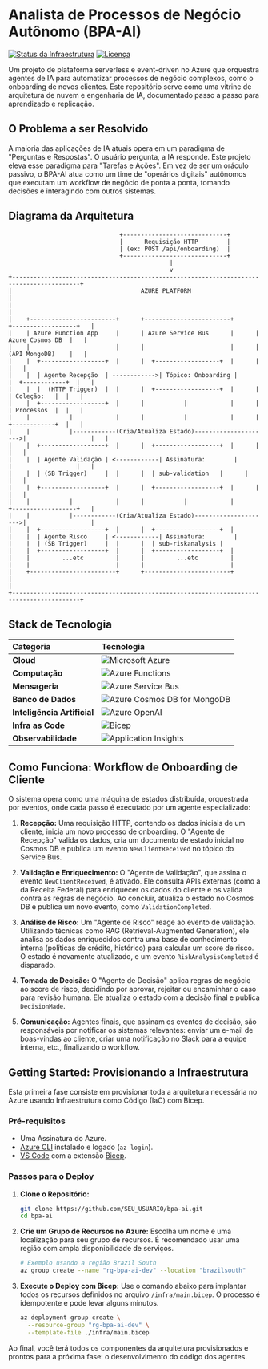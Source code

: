 # Analista de Processos de Negócio Autônomo (BPA-AI)

[![Status da Infraestrutura](https://img.shields.io/badge/infra-concluída-brightgreen)](/infra/main.bicep)
[![Licença](https://img.shields.io/badge/license-MIT-blue)](LICENSE)

Um projeto de plataforma serverless e event-driven no Azure que orquestra agentes de IA para automatizar processos de negócio complexos, como o onboarding de novos clientes. Este repositório serve como uma vitrine de arquitetura de nuvem e engenharia de IA, documentado passo a passo para aprendizado e replicação.

## O Problema a ser Resolvido

A maioria das aplicações de IA atuais opera em um paradigma de "Perguntas e Respostas". O usuário pergunta, a IA responde. Este projeto eleva esse paradigma para "Tarefas e Ações". Em vez de ser um oráculo passivo, o BPA-AI atua como um time de "operários digitais" autônomos que executam um workflow de negócio de ponta a ponta, tomando decisões e interagindo com outros sistemas.

## Diagrama da Arquitetura

```
                               +-----------------------------+
                               |      Requisição HTTP        |
                               | (ex: POST /api/onboarding)  |
                               +-----------------------------+
                                             |
                                             v
+-----------------------------------------------------------------------------------------+
|                                    AZURE PLATFORM                                       |
|                                                                                         |
|    +------------------------+      +------------------------+      +------------------+   |
|    | Azure Function App     |      | Azure Service Bus      |      | Azure Cosmos DB  |   |
|    |                        |      |                        |      | (API MongoDB)    |   |
|    |  +------------------+  |      |  +------------------+  |      |                  |   |
|    |  | Agente Recepção  | ------------>| Tópico: Onboarding |      |  +------------+  |   |
|    |  |  (HTTP Trigger)  |  |      |  +------------------+  |      |  | Coleção:   |  |   |
|    |  +------------------+  |      |           |            |      |  | Processos  |  |   |
|    |           |            |      |           |            |      |  +------------+  |   |
|    |           |------------(Cria/Atualiza Estado)--------------------->|                  |   |
|    |  +------------------+  |      |  +------------------+  |      |                  |   |
|    |  | Agente Validação | <------------| Assinatura:        |      |                  |   |
|    |  | (SB Trigger)     |  |      |  | sub-validation   |      |                  |   |
|    |  +------------------+  |      |  +------------------+  |      |                  |   |
|    |           |            |      |           |            |      +------------------+   |
|    |           |------------(Cria/Atualiza Estado)--------------------->|                  |
|    |  +------------------+  |      |  +------------------+  |
|    |  | Agente Risco     | <------------| Assinatura:        |
|    |  | (SB Trigger)     |  |      |  | sub-riskanalysis |
|    |  +------------------+  |      |  +------------------+  |
|    |         ...etc         |      |         ...etc         |
|    |                        |      |                        |
|    +------------------------+      +------------------------+
|                                                                                         |
+-----------------------------------------------------------------------------------------+

```

## Stack de Tecnologia

| Categoria | Tecnologia |
| :--- | :--- |
| **Cloud** | ![Microsoft Azure](https://img.shields.io/badge/Microsoft_Azure-0078D4?style=for-the-badge&logo=microsoft-azure&logoColor=white) |
| **Computação** | ![Azure Functions](https://img.shields.io/badge/Azure_Functions-0078D4?style=for-the-badge&logo=azure-functions&logoColor=white) |
| **Mensageria** | ![Azure Service Bus](https://img.shields.io/badge/Service_Bus-0078D4?style=for-the-badge&logo=microsoft-azure&logoColor=white) |
| **Banco de Dados** | ![Azure Cosmos DB for MongoDB](https://img.shields.io/badge/Cosmos_DB_for_MongoDB-47A248?style=for-the-badge&logo=mongodb&logoColor=white) |
| **Inteligência Artificial** | ![Azure OpenAI](https://img.shields.io/badge/Azure_OpenAI-0078D4?style=for-the-badge&logo=openai&logoColor=white) |
| **Infra as Code** | ![Bicep](https://img.shields.io/badge/Bicep-0078D4?style=for-the-badge&logo=bicep&logoColor=white) |
| **Observabilidade** | ![Application Insights](https://img.shields.io/badge/App_Insights-0078D4?style=for-the-badge&logo=microsoft-azure&logoColor=white) |


## Como Funciona: Workflow de Onboarding de Cliente

O sistema opera como uma máquina de estados distribuída, orquestrada por eventos, onde cada passo é executado por um agente especializado:

1.  **Recepção:** Uma requisição HTTP, contendo os dados iniciais de um cliente, inicia um novo processo de onboarding. O "Agente de Recepção" valida os dados, cria um documento de estado inicial no Cosmos DB e publica um evento `NewClientReceived` no tópico do Service Bus.

2.  **Validação e Enriquecimento:** O "Agente de Validação", que assina o evento `NewClientReceived`, é ativado. Ele consulta APIs externas (como a da Receita Federal) para enriquecer os dados do cliente e os valida contra as regras de negócio. Ao concluir, atualiza o estado no Cosmos DB e publica um novo evento, como `ValidationCompleted`.

3.  **Análise de Risco:** Um "Agente de Risco" reage ao evento de validação. Utilizando técnicas como RAG (Retrieval-Augmented Generation), ele analisa os dados enriquecidos contra uma base de conhecimento interna (políticas de crédito, histórico) para calcular um score de risco. O estado é novamente atualizado, e um evento `RiskAnalysisCompleted` é disparado.

4.  **Tomada de Decisão:** O "Agente de Decisão" aplica regras de negócio ao score de risco, decidindo por aprovar, rejeitar ou encaminhar o caso para revisão humana. Ele atualiza o estado com a decisão final e publica `DecisionMade`.

5.  **Comunicação:** Agentes finais, que assinam os eventos de decisão, são responsáveis por notificar os sistemas relevantes: enviar um e-mail de boas-vindas ao cliente, criar uma notificação no Slack para a equipe interna, etc., finalizando o workflow.

## Getting Started: Provisionando a Infraestrutura

Esta primeira fase consiste em provisionar toda a arquitetura necessária no Azure usando Infraestrutura como Código (IaC) com Bicep.

### Pré-requisitos

- Uma Assinatura do Azure.
- [Azure CLI](https://docs.microsoft.com/en-us/cli/azure/install-azure-cli) instalado e logado (`az login`).
- [VS Code](https://code.visualstudio.com/) com a extensão [Bicep](https://marketplace.visualstudio.com/items?itemName=ms-azure-tools.vscode-bicep).

### Passos para o Deploy

1.  **Clone o Repositório:**
    ```bash
    git clone https://github.com/SEU_USUARIO/bpa-ai.git
    cd bpa-ai
    ```

2.  **Crie um Grupo de Recursos no Azure:**
    Escolha um nome e uma localização para seu grupo de recursos. É recomendado usar uma região com ampla disponibilidade de serviços.
    ```bash
    # Exemplo usando a região Brazil South
    az group create --name "rg-bpa-ai-dev" --location "brazilsouth"
    ```

3.  **Execute o Deploy com Bicep:**
    Use o comando abaixo para implantar todos os recursos definidos no arquivo `/infra/main.bicep`. O processo é idempotente e pode levar alguns minutos.
    ```bash
    az deployment group create \
      --resource-group "rg-bpa-ai-dev" \
      --template-file ./infra/main.bicep
    ```

Ao final, você terá todos os componentes da arquitetura provisionados e prontos para a próxima fase: o desenvolvimento do código dos agentes.